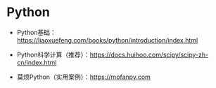 # Python

* Python基础：https://liaoxuefeng.com/books/python/introduction/index.html

* Python科学计算（推荐）：https://docs.huihoo.com/scipy/scipy-zh-cn/index.html

* 莫烦Python（实用案例）：https://mofanpy.com